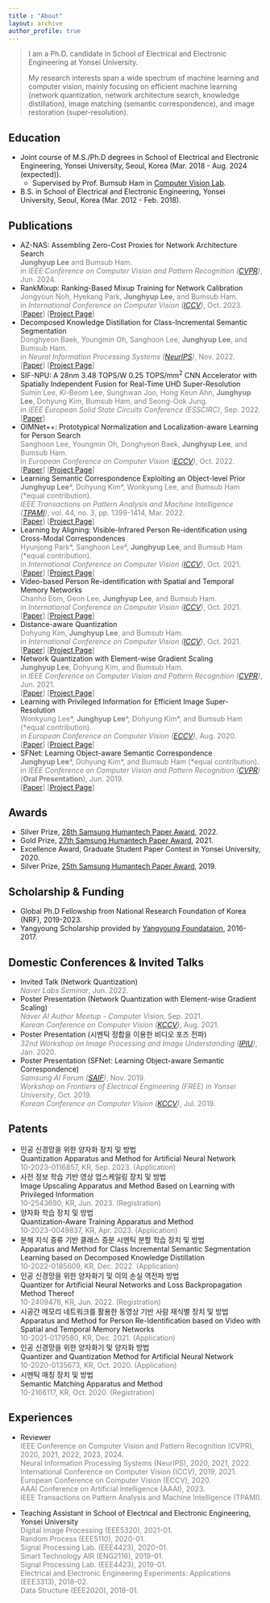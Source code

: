 ```yaml
---
title : "About"
layout: archive
author_profile: true
---
```


> I am a Ph.D. candidate in School of Electrical and Electronic Engineering at Yonsei University. 
> 
> My research interests span a wide spectrum of machine learning and computer vision, mainly focusing on efficient machine learning (network quantization, network architecture search, knowledge distillation), image matching (semantic correspondence), and image restoration (super-resolution).

## Education
- Joint course of M.S./Ph.D degrees in School of Electrical and Electronic Engineering, Yonsei University, Seoul, Korea (Mar. 2018 - Aug. 2024 (expected)).
	* Supervised by Prof. Bumsub Ham in [Computer Vision Lab](https://cvlab.yonsei.ac.kr/).
- B.S. in School of Electrical and Electronic Engineering, Yonsei University, Seoul, Korea (Mar. 2012 - Feb. 2018).

## Publications
- AZ-NAS: Assembling Zero-Cost Proxies for Network Architecture Search <br/>
  <span style="color:gray"> <b>Junghyup Lee</b> and Bumsub Ham. </span> <br/>
  <span style="color:gray"> in <i>IEEE Conference on Computer Vision and Pattern Recognition (<a href="https://cvpr.thecvf.com/Conferences/2024">CVPR</a>)</i>, Jun. 2024. </span> <br/>
  <!-- <span style="color:gray"> 
    [<a href="https://arxiv.org/abs/2308.11990">Paper</a>]
    [<a href="https://cvlab.yonsei.ac.kr/projects/RankMixup/">Project Page</a>]
  </span> -->
- RankMixup: Ranking-Based Mixup Training for Network Calibration <br/>
  <span style="color:gray"> Jongyoun Noh, Hyekang Park, <b>Junghyup Lee</b>, and Bumsub Ham. </span> <br/>
  <span style="color:gray"> in <i>International Conference on Computer Vision (<a href="https://iccv2023.thecvf.com/">ICCV</a>)</i>, Oct. 2023. </span> <br/>
  <span style="color:gray"> 
    [<a href="https://arxiv.org/abs/2308.11990">Paper</a>]
    [<a href="https://cvlab.yonsei.ac.kr/projects/RankMixup/">Project Page</a>]
  </span>
- Decomposed Knowledge Distillation for Class-Incremental Semantic Segmentation <br/>
  <span style="color:gray"> Donghyeon Baek, Youngmin Oh, Sanghoon Lee, <b>Junghyup Lee</b>, and Bumsub Ham. </span> <br/>
  <span style="color:gray"> in <i>Neural Information Processing Systems (<a href="https://nips.cc/Conferences/2022">NeurIPS</a>)</i>, Nov. 2022. </span> <br/>
  <span style="color:gray"> 
    [<a href="https://arxiv.org/abs/2210.05941">Paper</a>]
    [<a href="https://cvlab.yonsei.ac.kr/projects/DKD/">Project Page</a>]
  </span>
- SIF-NPU: A 28nm 3.48 TOPS/W 0.25 TOPS/mm<sup>2</sup> CNN Accelerator with Spatially Independent Fusion for Real-Time UHD Super-Resolution <br/>
  <span style="color:gray"> Sumin Lee, Ki-Beom Lee, Sunghwan Joo, Hong Keun Ahn, <b>Junghyup Lee</b>, Dohyung Kim, Bumsub Ham, and Seong-Ook Jung. </span> <br/>
  <span style="color:gray"> in <i>IEEE European Solid State Circuits Conference (ESSCIRC)</i>, Sep. 2022. </span> <br/>
  <span style="color:gray"> 
    [<a href="https://ieeexplore.ieee.org/document/9911509">Paper</a>]
  </span>
- OIMNet++: Prototypical Normalization and Localization-aware Learning for Person Search <br/>
  <span style="color:gray"> Sanghoon Lee, Youngmin Oh, Donghyeon Baek, <b>Junghyup Lee</b>, and Bumsub Ham. </span> <br/>
  <span style="color:gray"> in <i>European Conference on Computer Vision (<a href="https://eccv2022.ecva.net/">ECCV</a>)</i>, Oct. 2022. </span> <br/>
  <span style="color:gray"> 
    [<a href="https://arxiv.org/abs/2207.10320">Paper</a>]
    [<a href="https://cvlab.yonsei.ac.kr/projects/OIMNetPlus/">Project Page</a>]
  </span>
- Learning Semantic Correspondence Exploiting an Object-level Prior<br/>
  <span style="color:gray"> <b>Junghyup Lee</b>\*, Dohyung Kim\*, Wonkyung Lee, and Bumsub Ham (\*equal contribution). </span> <br/>
  <span style="color:gray"> <i>IEEE Transactions on Pattern Analysis and Machine Intelligence (<a href="https://ieeexplore.ieee.org/xpl/RecentIssue.jsp?punumber=34">TPAMI</a>)</i>, vol. 44, no. 3, pp. 1399-1414, Mar. 2022. </span> <br/>
  <span style="color:gray"> 
    [<a href="https://ieeexplore.ieee.org/abstract/document/9154588">Paper</a>] 
    [<a href="https://cvlab.yonsei.ac.kr/projects/SFNet/">Project Page</a>]
  </span>
- Learning by Aligning: Visible-Infrared Person Re-identification using Cross-Modal Correspondences<br/>
  <span style="color:gray"> Hyunjong Park\*, Sanghoon Lee\*, <b>Junghyup Lee</b>, and Bumsub Ham (\*equal contribution). </span> <br/>
  <span style="color:gray"> in <i>International Conference on Computer Vision (<a href="http://iccv2021.thecvf.com/home">ICCV</a>)</i>, Oct. 2021. </span> <br/>
  <span style="color:gray"> 
    [<a href="https://arxiv.org/abs/2108.07422">Paper</a>] 
    [<a href="https://cvlab.yonsei.ac.kr/projects/LbA/">Project Page</a>]
- Video-based Person Re-identification with Spatial and Temporal Memory Networks<br/>
  <span style="color:gray"> Chanho Eom, Geon Lee, <b>Junghyup Lee</b>, and Bumsub Ham. </span> <br/>
  <span style="color:gray"> in <i>International Conference on Computer Vision (<a href="http://iccv2021.thecvf.com/home">ICCV</a>)</i>, Oct. 2021. </span> <br/>
  <span style="color:gray"> 
    [<a href="https://arxiv.org/abs/2108.09039">Paper</a>] 
    [<a href="https://cvlab.yonsei.ac.kr/projects/STMN/">Project Page</a>]
- Distance-aware Quantization<br/>
  <span style="color:gray"> Dohyung Kim, <b>Junghyup Lee</b>, and Bumsub Ham. </span> <br/>
  <span style="color:gray"> in <i>International Conference on Computer Vision (<a href="http://iccv2021.thecvf.com/home">ICCV</a>)</i>, Oct. 2021. </span> <br/>
  <span style="color:gray"> 
    [<a href="https://arxiv.org/abs/2108.06983">Paper</a>] 
    [<a href="https://cvlab.yonsei.ac.kr/projects/DAQ/">Project Page</a>]
- Network Quantization with Element-wise Gradient Scaling<br/>
  <span style="color:gray"> <b>Junghyup Lee</b>, Dohyung Kim, and Bumsub Ham. </span> <br/>
  <span style="color:gray"> in <i>IEEE Conference on Computer Vision and Pattern Recognition (<a href="http://cvpr2021.thecvf.com/">CVPR</a>)</i>, Jun. 2021. </span> <br/>
  <span style="color:gray"> 
  	[<a href="https://arxiv.org/abs/2104.00903">Paper</a>] 
  	[<a href="https://cvlab.yonsei.ac.kr/projects/EWGS/">Project Page</a>]
- Learning with Privileged Information for Efficient Image Super-Resolution<br/>
  <span style="color:gray"> Wonkyung Lee\*, <b>Junghyup Lee</b>\*, Dohyung Kim\*, and Bumsub Ham (\*equal contribution). </span> <br/>
  <span style="color:gray"> in <i>European Conference on Computer Vision (<a href="https://eccv2020.eu/">ECCV</a>)</i>, Aug. 2020. </span> <br/>
  <span style="color:gray"> 
  	[<a href="https://www.ecva.net/papers/eccv_2020/papers_ECCV/papers/123690460.pdf">Paper</a>] 
  	[<a href="https://cvlab.yonsei.ac.kr/projects/PISR/">Project Page</a>]
  </span>
- SFNet: Learning Object-aware Semantic Correspondence<br/>
  <span style="color:gray"> <b>Junghyup Lee</b>\*, Dohyung Kim\*, and Bumsub Ham (\*equal contribution). </span> <br/>
  <span style="color:gray"> in <i>IEEE Conference on Computer Vision and Pattern Recognition (<a href="https://cvpr2019.thecvf.com/">CVPR</a>)</i> (<b>Oral Presentation</b>), Jun. 2019. </span> <br/>
  <span style="color:gray"> 
  	[<a href="https://openaccess.thecvf.com/content_CVPR_2019/papers/Lee_SFNet_Learning_Object-Aware_Semantic_Correspondence_CVPR_2019_paper.pdf">Paper</a>] 
  	[<a href="https://cvlab.yonsei.ac.kr/projects/SFNet/">Project Page</a>]
  </span>

## Awards
- Silver Prize, [28th Samsung Humantech Paper Award](https://humantech.samsung.com/), 2022.
- Gold Prize, [27th Samsung Humantech Paper Award](https://humantech.samsung.com/), 2021.
- Excellence Award, Graduate Student Paper Contest in Yonsei University, 2020.
- Silver Prize, [25th Samsung Humantech Paper Award](https://humantech.samsung.com/), 2019.

## Scholarship & Funding
- Global Ph.D Fellowship from National Research Foundation of Korea (NRF), 2019-2023.
- Yangyoung Scholarship provided by [Yangyoung Foundataion](https://samyang.yangyoungfoundation.org/), 2016-2017.

## Domestic Conferences & Invited Talks
- Invited Talk (Network Quantization) <br/>
<span style="color:gray"> *Naver Labs Seminar*, Jun. 2022. </span>
- Poster Presentation (Network Quantization with Element-wise Gradient Scaling) <br/>
<span style="color:gray"> *Naver AI Author Meetup - Computer Vision*, Sep. 2021. </span> <br/>
<span style="color:gray"> *Korean Conference on Computer Vision (<a href="http://kccv2021.kcvs.kr/">KCCV</a>)*, Aug. 2021. </span>
- Poster Presentation (시멘틱 정합을 이용한 비디오 포즈 전파)<br/>
<span style="color:gray"> *32nd Workshop on Image Processing and Image Understanding (<a href="http://ipiu.or.kr/2020/">IPIU</a>)*, Jan. 2020. </span>
- Poster Presentation (SFNet: Learning Object-aware Semantic Correspondence) <br/>
<span style="color:gray"> *Samsung AI Forum (<a href="https://research.samsung.com/2019saif">SAIF</a>)*, Nov. 2019. </span> <br/>
<span style="color:gray"> *Workshop on Frontiers of Electrical Engineering (FREE) in Yonsei University*, Oct. 2019. </span> <br/>
<span style="color:gray"> *Korean Conference on Computer Vision (<a href="https://kcvs.kr/front/conference/2019/">KCCV</a>)*, Jul. 2019. </span>

## Patents
- 인공 신경망을 위한 양자화 장치 및 방법 <br/>
Quantization Apparatus and Method for Artificial Neural Network <br/>
<span style="color:gray"> 10-2023-0116857, KR, Sep. 2023. (Application) </span> 
- 사전 정보 학습 기반 영상 업스케일링 장치 및 방법<br/>
Image Upscaling Apparatus and Method Based on Learning with Privileged Information<br/>
<span style="color:gray"> 10-2543690, KR, Jun. 2023. (Registration) </span> 
- 양자화 학습 장치 및 방법 <br/>
Quantization-Aware Training Apparatus and Method <br/>
<span style="color:gray"> 10-2023-0049837, KR, Apr. 2023. (Application) </span> 
- 분해 지식 증류 기반 클래스 증분 시멘틱 분할 학습 장치 및 방법 <br/>
Apparatus and Method for Class Incremental Semantic Segmentation Learning based on Decomposed Knowledge Distillation <br/>
<span style="color:gray"> 10-2022-0185609, KR, Dec. 2022. (Application) </span> 
- 인공 신경망을 위한 양자화기 및 이의 손실 역전파 방법<br/>
Quantizer for Artificial Neural Networks and Loss Backpropagation Method Thereof<br/>
<span style="color:gray"> 10-2409476, KR, Jun. 2022. (Registration) </span>
- 시공간 메모리 네트워크를 활용한 동영상 기반 사람 재식별 장치 및 방법 <br/>
Apparatus and Method for Person Re-Identification based on Video with Spatial and Temporal Memory Networks <br/>
<span style="color:gray"> 10-2021-0179580, KR, Dec. 2021. (Application) </span> 
- 인공 신경망을 위한 양자화기 및 양자화 방법<br/>
Quantizer and Quantization Method for Artificial Neural Network<br/>
<span style="color:gray"> 10-2020-0135673, KR, Oct. 2020. (Application) </span>
- 시멘틱 매칭 장치 및 방법<br/>
Semantic Matching Apparatus and Method<br/>
<span style="color:gray"> 10-2166117, KR, Oct. 2020. (Registration) </span>

## Experiences
- Reviewer <br/>
<span style="color:gray"> IEEE Conference on Computer Vision and Pattern Recognition (CVPR), 2020, 2021, 2022, 2023, 2024. </span><br/>
<span style="color:gray"> Neural Information Processing Systems (NeurIPS), 2020, 2021, 2022. </span><br/>
<span style="color:gray"> International Conference on Computer Vision (ICCV), 2019, 2021. </span><br/>
<span style="color:gray"> European Conference on Computer Vision (ECCV), 2020. </span><br/>
<span style="color:gray"> AAAI Conference on Artificial Intelligence (AAAI), 2023. </span><br/>
<span style="color:gray"> IEEE Transactions on Pattern Analysis and Machine Intelligence (TPAMI). </span><br/>

- Teaching Assistant in School of Electrical and Electronic Engineering, Yonsei University <br/>
<span style="color:gray"> Digital Image Processing (EEE5320), 2021-01. </span><br/>
<span style="color:gray"> Random Process (EEE5110), 2020-01. </span><br/>
<span style="color:gray"> Signal Processing Lab. (EEE4423), 2020-01. </span><br/>
<span style="color:gray"> Smart Technology AIR (ENG2116), 2019-01. </span><br/>
<span style="color:gray"> Signal Processing Lab. (EEE4423), 2019-01. </span><br/>
<span style="color:gray"> Electrical and Electronic Engineering Experiments: Applications (EEE3313), 2018-02. </span><br/>
<span style="color:gray"> Data Structure (EEE2020), 2018-01. </span><br/>

